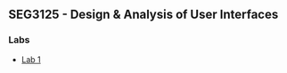 ## SEG3125 - Design & Analysis of User Interfaces

### Labs

- [Lab 1](https://seg3125.dmitrykutin.com/lab1)
